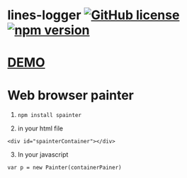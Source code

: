 # lines-logger  [![GitHub license](https://img.shields.io/badge/license-MIT-blue.svg)](https://github.com/deathangel908/lines-logger/blob/master/LICENSE) [![npm version](https://img.shields.io/npm/v/spainter.svg)](https://www.npmjs.com/package/spainter)

# [DEMO](http://spainter.pychat.org/)
# Web browser painter

1. `npm install spainter`

2. in your html file

```
<div id="spainterContainer"></div>
```

3. In your javascript

```
var p = new Painter(containerPainer)
```

